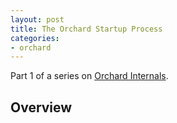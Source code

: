 ```yaml
---
layout: post
title: The Orchard Startup Process
categories:
- orchard
---
```


Part 1 of a series on [Orchard Internals][].

## Overview

[Orchard Internals]: /orchard/2011/08/26/orchard-internals-series.html
